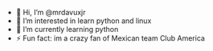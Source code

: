 - 👋 Hi, I’m @mrdavuxjr
- 👀 I’m interested in learn python and linux
- 🌱 I’m currently learning python
- ⚡ Fun fact: im a crazy fan of Mexican team Club America

<!---
mrdavuxjr/mrdavuxjr is a ✨ special ✨ repository because its `README.md` (this file) appears on your GitHub profile.
You can click the Preview link to take a look at your changes.
--->
